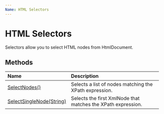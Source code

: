 ```yaml
---
Name: HTML Selectors
---
```


# HTML Selectors

Selectors allow you to select HTML nodes from HtmlDocument.

## Methods

| Name | Description |
| :--- | :---------- |
| [SelectNodes()](select-nodes) | Selects a list of nodes matching the XPath expression. |
| [SelectSingleNode(String)](select-single-node) | Selects the first XmlNode that matches the XPath expression. |
